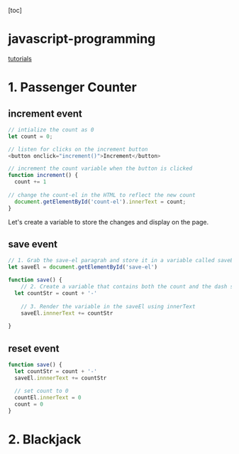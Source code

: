 [toc]

# javascript-programming
[tutorials](https://youtu.be/jS4aFq5-91M?si=lvUS6Moo5OxI8-xm)



# 1. Passenger Counter 



## increment event

```js
// intialize the count as 0
let count = 0;

// listen for clicks on the increment button
<button onclick="increment()">Increment</button>

// increment the count variable when the button is clicked
function increment() {
  count += 1
  
// change the count-el in the HTML to reflect the new count
  document.getElementById('count-el').innerText = count; 
}

```

Let's create a variable to store the changes and display on the page.

 

## save event

```js
// 1. Grab the save-el paragrah and store it in a variable called saveEl
let saveEl = document.getElementById('save-el')

function save() {
    // 2. Create a variable that contains both the count and the dash separator, i.e. "12 - "
  let countStr = count + '-'
  
    // 3. Render the variable in the saveEl using innerText
	saveEl.innnerText += countStr
  
}
```

 

## reset event

```js
function save() {
  let countStr = count + '-'
  saveEl.innnerText += countStr
  
  // set count to 0
  countEl.innerText = 0
  count = 0
}
```



# 2. Blackjack
